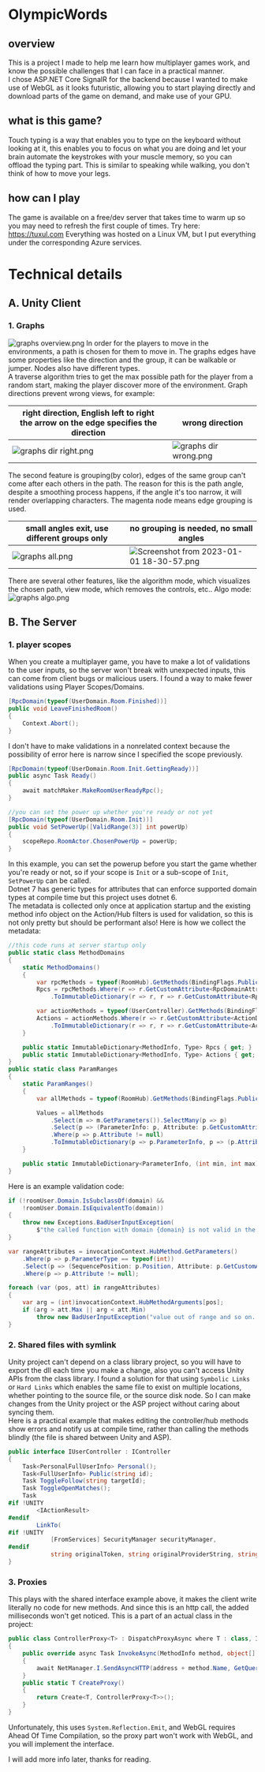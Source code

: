 # OlympicWords

## overview
This is a project I made to help me learn how multiplayer games work, and know the possible challenges that I can face in a practical manner. <br />
I chose ASP.NET Core SignalR for the backend because I wanted to make use of WebGL as it looks futuristic, allowing you to start playing directly and download parts of the game on demand, and make use of your GPU.
## what is this game?
Touch typing is a way that enables you to type on the keyboard without looking at it, this enables you to focus on what you are doing and let your brain automate the keystrokes with your muscle memory, so you can offload the typing part. This is similar to speaking while walking, you don't think of how to move your legs.
## how can I play
The game is available on a free/dev server that takes time to warm up so you may need to refresh the first couple of times. Try here: https://tuxul.com
Everything was hosted on a Linux VM, but I put everything under the corresponding Azure services.
# Technical details
## A. Unity Client
### 1. Graphs
![graphs overview.png](Screenshots/graphs%20all.png)
In order for the players to move in the environments, a path is chosen for them to move in. The graphs edges have some properties like the direction and the group, it can be walkable or jumper. Nodes also have different types. <br />
A traverse algorithm tries to get the max possible path for the player from a random start, making the player discover more of the environment. Graph directions prevent wrong views, for example:

| right direction, English left to right <br /> the arrow on the edge specifies the direction  | wrong direction |
|-------------|-------------|
| ![graphs dir right.png](Screenshots/graphs%20dir%20right.png) | ![graphs dir wrong.png](Screenshots/graphs%20dir%20wrong.png) |

The second feature is grouping(by color), edges of the same group can't come after each others in the path. The reason for this is the path angle, despite a smoothing process happens, if the angle it's too narrow, it will render overlapping characters. The magenta node means edge grouping is used.

| small angles exit, use different groups only   | no grouping is needed, no small angles |
|-------------|-------------|
| ![graphs all.png](Screenshots/graphs%20all.png) | ![Screenshot from 2023-01-01 18-30-57.png](Screenshots/Screenshot%20from%202023-01-01%2018-30-57.png) |

There are several other features, like the algorithm mode, which visualizes the chosen path, view mode, which removes the controls, etc..
Algo mode:
![graphs algo.png](Screenshots/graphs%20algo.png)
## B. The Server
### 1. player scopes
When you create a multiplayer game, you have to make a lot of validations to the user inputs, so the server won't break with unexpected inputs, this can come from client bugs or malicious users. I found a way to make fewer validations using Player Scopes/Domains.
```C#
[RpcDomain(typeof(UserDomain.Room.Finished))]
public void LeaveFinishedRoom()
{
    Context.Abort();
}
```
I don't have to make validations in a nonrelated context because the possibility of error here is narrow since I specified the scope previously.
```C#
[RpcDomain(typeof(UserDomain.Room.Init.GettingReady))]
public async Task Ready()
{
    await matchMaker.MakeRoomUserReadyRpc();
}

//you can set the power up whether you're ready or not yet
[RpcDomain(typeof(UserDomain.Room.Init))]
public void SetPowerUp([ValidRange(3)] int powerUp)
{
    scopeRepo.RoomActor.ChosenPowerUp = powerUp;
}
```
In this example, you can set the powerup before you start the game whether you're ready or not, so if your scope is `Init` or a sub-scope of `Init`, `SetPowerUp` can be called.<br />
Dotnet 7 has generic types for attributes that can enforce supported domain types at compile time but this project uses dotnet 6.<br />
The metadata is collected only once at application startup and the existing method info object on the Action/Hub filters is used for validation, so this is not only pretty but should be performant also!
Here is how we collect the metadata:
```C#
//this code runs at server startup only
public static class MethodDomains
{
    static MethodDomains()
    {
        var rpcMethods = typeof(RoomHub).GetMethods(BindingFlags.Public | BindingFlags.Instance);
        Rpcs = rpcMethods.Where(r => r.GetCustomAttribute<RpcDomainAttribute>() != null)
            .ToImmutableDictionary(r => r, r => r.GetCustomAttribute<RpcDomainAttribute>()!.Domain);

        var actionMethods = typeof(UserController).GetMethods(BindingFlags.Public | BindingFlags.Instance);
        Actions = actionMethods.Where(r => r.GetCustomAttribute<ActionDomainAttribute>() != null)
            .ToImmutableDictionary(r => r, r => r.GetCustomAttribute<ActionDomainAttribute>()!.Domain);
    }

    public static ImmutableDictionary<MethodInfo, Type> Rpcs { get; }
    public static ImmutableDictionary<MethodInfo, Type> Actions { get; }
}
public static class ParamRanges
{
    static ParamRanges()
    {
        var allMethods = typeof(RoomHub).GetMethods(BindingFlags.Public | BindingFlags.Instance);

        Values = allMethods
            .Select(m => m.GetParameters()).SelectMany(p => p)
            .Select(p => (ParameterInfo: p, Attribute: p.GetCustomAttribute<ValidRange>()))
            .Where(p => p.Attribute != null)
            .ToImmutableDictionary(p => p.ParameterInfo, p => (p.Attribute.Min, p.Attribute.Max));
    }

    public static ImmutableDictionary<ParameterInfo, (int min, int max)> Values { get; }
}
```
Here is an example validation code:
```C#
if (!roomUser.Domain.IsSubclassOf(domain) &&
    !roomUser.Domain.IsEquivalentTo(domain))
{
    throw new Exceptions.BadUserInputException(
        $"the called function with domain {domain} is not valid in the current user domain {roomUser.Domain}");
}

var rangeAttributes = invocationContext.HubMethod.GetParameters()
    .Where(p => p.ParameterType == typeof(int))
    .Select(p => (SequencePosition: p.Position, Attribute: p.GetCustomAttribute<ValidRange>()))
    .Where(p => p.Attribute != null);

foreach (var (pos, att) in rangeAttributes)
{
    var arg = (int)invocationContext.HubMethodArguments[pos];
    if (arg > att.Max || arg < att.Min)
        throw new BadUserInputException("value out of range and so on....");
}
```
### 2. Shared files with symlink
Unity project can't depend on a class library project, so you will have to export the dll each time you make a change, also you can't access Unity APIs from the class library. I found a solution for that using `Symbolic Links` or `Hard Links` which enables the same file to exist on multiple locations, whether pointing to the source file, or the source disk node. So I can make changes from the Unity project or the ASP project without caring about syncing them. <br />
Here is a practical example that makes editing the controller/hub methods show errors and notify us at compile time, rather than calling the methods blindly (the file is shared between Unity and ASP).
```C#
public interface IUserController : IController
{
    Task<PersonalFullUserInfo> Personal();
    Task<FullUserInfo> Public(string id);
    Task ToggleFollow(string targetId);
    Task ToggleOpenMatches();
    Task
#if !UNITY
        <IActionResult>
#endif
        LinkTo(
#if !UNITY
            [FromServices] SecurityManager securityManager,
#endif
            string originalToken, string originalProviderString, string newProviderStr, string newToken, bool overwriteNew);
}
```
### 3. Proxies
This plays with the shared interface example above, it makes the client write literally no code for new methods. And since this is an http call, the added milliseconds won't get noticed. This is a part of an actual class in the project:
```C#
public class ControllerProxy<T> : DispatchProxyAsync where T : class, IController
{
    public override async Task InvokeAsync(MethodInfo method, object[] args)
    {
        await NetManager.I.SendAsyncHTTP(address + method.Name, GetQueryParams(method, args));
    }
    public static T CreateProxy()
    {
        return Create<T, ControllerProxy<T>>();
    }
}
```
Unfortunately, this uses `System.Reflection.Emit`, and WebGL requires Ahead Of Time Compilation, so the proxy part won't work with WebGL, and you will implement the interface.

I will add more info later, thanks for reading.
